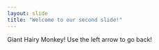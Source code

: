 ```yaml
---
layout: slide
title: "Welcome to our second slide!"
---
```

Giant Hairy Monkey!
Use the left arrow to go back!
